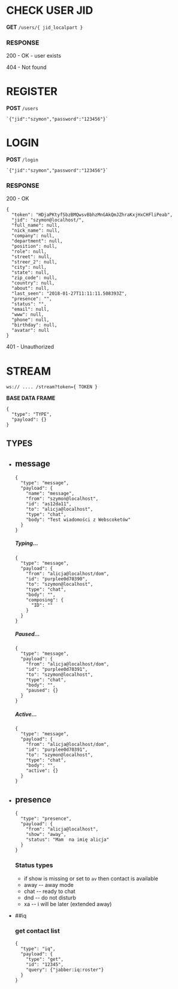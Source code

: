 

# CHECK USER JID

**GET** `/users/{ jid_localpart }`
### RESPONSE

200 - OK - user exists

404 - Not found

# REGISTER

**POST** `/users`

    `{"jid":"szymon","password":"123456"}`


# LOGIN

**POST** `/login`

    `{"jid":"szymon","password":"123456"}`

### RESPONSE
200 - OK
```
{
  "token": "HDjaPKtyfSbzBMQwsvBbhzMnGAkQmJZhraKxjHxCHFliPeab",
  "jid": "szymon@localhost/",
  "full_name": null,
  "nick_name": null,
  "company": null,
  "department": null,
  "position": null,
  "role": null,
  "street": null,
  "streer_2": null,
  "city": null,
  "state": null,
  "zip_code": null,
  "country": null,
  "about": null,
  "last_seen": "2018-01-27T11:11:11.508393Z",
  "presence": "",
  "status": "",
  "email": null,
  "www": null,
  "phone": null,
  "birthday": null,
  "avatar": null
}
```

401 - Unauthorized


# STREAM
`ws:// .... /stream?token={ TOKEN }`

**BASE DATA FRAME**

```
{
  "type": "TYPE",
  "payload": {}
}
```

## TYPES
* ## message
    ```
    {
      "type": "message",
      "payload": {
        "name": "message",
        "from": "szymon@localhost",
        "id": "as12da11",
        "to": "alicja@localhost",
        "type": "chat",
        "body": "Test wiadomości z Webscoketów"
      }
    }
    ```
    ##### Typing...
    ```
    {
      "type": "message",
      "payload": {
        "from": "alicja@localhost/dom",
        "id": "purplee0d70390",
        "to": "szymon@localhost",
        "type": "chat",
        "body": "",
        "composing": {
          "ID": ""
        }
      }
    }
    ```
    ##### Paused...
    ```
    {
      "type": "message",
      "payload": {
        "from": "alicja@localhost/dom",
        "id": "purplee0d70391",
        "to": "szymon@localhost",
        "type": "chat",
        "body": "",
        "paused": {}
      }
    }
    ```
    ##### Active...
    ```
    {
      "type": "message",
      "payload": {
        "from": "alicja@localhost/dom",
        "id": "purplee0d70391",
        "to": "szymon@localhost",
        "type": "chat",
        "body": "",
        "active": {}
      }
    }
    ```
    
* ## presence
    ```
    {
      "type": "presence",
      "payload": {
        "from": "alicja@localhost",
        "show": "away",
        "status": "Mam  na imię alicja"
      }
    }
    ```
    
    ### Status types
    
    * if show is missing or set to `av` then contact is available
    * away -- away mode
    * chat  -- ready to chat
    * dnd   -- do not disturb
    * xa    -- i will be later (extended away)
    
* ##iq

    ### get contact list
    ```
    {
      "type": "iq",
      "payload": {
        "type": "get",
        "id": "12345",
        "query": {"jabber:iq:roster"}
      }
    }
    ```
    
